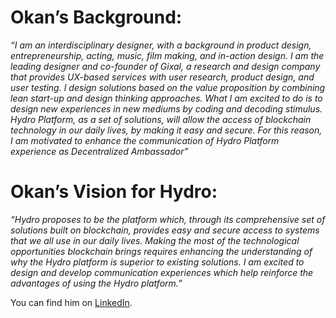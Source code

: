 # Okan’s Background:

*“I am an interdisciplinary designer, with a background in product design, entrepreneurship, acting, music, film making, and in-action design. I am the leading designer and co-founder of Gixal, a research and design company that provides UX-based services with user research, product design, and user testing. I design solutions based on the value proposition by combining lean start-up and design thinking approaches. What I am excited to do is to design new experiences in new mediums by coding and decoding stimulus. Hydro Platform, as a set of solutions, will allow the access of blockchain technology in our daily lives, by making it easy and secure. For this reason, I am motivated to enhance the communication of Hydro Platform experience as Decentralized Ambassador”*

# Okan’s Vision for Hydro:

*“Hydro proposes to be the platform which, through its comprehensive set of solutions built on blockchain, provides easy and secure access to systems that we all use in our daily lives. Making the most of the technological opportunities blockchain brings requires enhancing the understanding of why the Hydro platform is superior to existing solutions. I am excited to design and develop communication experiences which help reinforce the advantages of using the Hydro platform.”*

You can find him on [LinkedIn](https://www.linkedin.com/in/okanhalis/).
